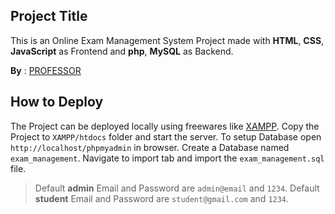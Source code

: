 ## Project Title

This is an Online Exam Management System Project made with **HTML**, **CSS**, **JavaScript** as Frontend and **php**, **MySQL** as Backend.

**By** : [PROFESSOR](https://www.github.com/X-PROFESSOR)


## How to Deploy

The Project can be deployed locally using freewares like [XAMPP](https://www.apachefriends.org/). Copy the Project to `XAMPP/htdocs` folder and start the server. To setup Database open `http://localhost/phpmyadmin` in browser. Create a Database named `exam_management`. Navigate to import tab and import the `exam_management.sql` file. 

> Default **admin** Email and Password are `admin@email` and `1234`.
> Default **student** Email and Password are `student@gmail.com` and `1234`.
